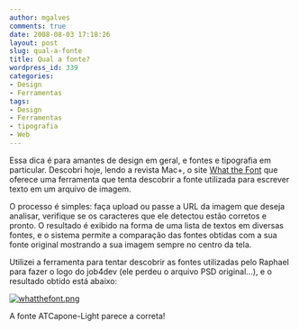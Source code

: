 ```yaml
---
author: mgalves
comments: true
date: 2008-08-03 17:18:26
layout: post
slug: qual-a-fonte
title: Qual a fonte?
wordpress_id: 339
categories:
- Design
- Ferramentas
tags:
- Design
- Ferramentas
- tipografia
- Web
---
```


Essa dica é para amantes de design em geral, e fontes e tipografia em particular. Descobri hoje, lendo a revista Mac+, o site [What the Font](http://www.myfonts.com/WhatTheFont) que oferece uma ferramenta que tenta descobrir a fonte utilizada para escrever texto em um arquivo de imagem.

O processo é simples: faça upload ou passe a URL da imagem que deseja analisar, verifique se os caracteres que ele detectou estão corretos e pronto. O resultado é exibido na forma de uma lista de textos em diversas fontes, e o sistema permite a comparação das fontes obtidas com a sua fonte original mostrando a sua imagem sempre no centro da tela.

Utilizei a ferramenta para tentar descobrir as fontes utilizadas pelo Raphael para fazer o logo do job4dev (ele perdeu o arquivo PSD original...), e o resultado obtido está abaixo:

[![whatthefont.png](http://beta.log4dev.com/wp-content/uploads/2008/08/whatthefont.png)](http://beta.log4dev.com/wp-content/uploads/2008/08/whatthefont.png)

A fonte ATCapone-Light parece a correta!
